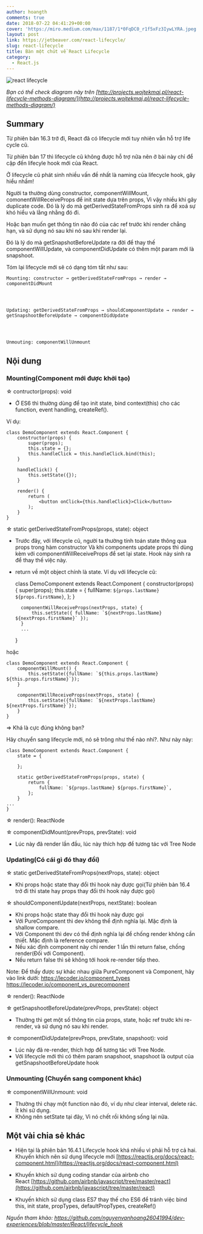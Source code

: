 ```yaml
---
author: hoangth
comments: true
date: 2018-07-22 04:41:29+00:00
cover: 'https://miro.medium.com/max/1187/1*0FqDC0_r1f5xFz3IywLYRA.jpeg'
layout: post
link: https://jetbeaver.com/react-lifecycle/
slug: react-lifecycle
title: Bàn một chút về React Lifecycle
category:
  - React.js
---
```


![react lifecycle](https://lecoder.io/wp-content/uploads/2018/07/react-lifecycle-1024x520.png)

_Bạn có thể check diagram này trên [http://projects.wojtekmaj.pl/react-lifecycle-methods-diagram/](http://projects.wojtekmaj.pl/react-lifecycle-methods-diagram/)_

## Summary

Từ phiên bản 16.3 trở đi, React đã có lifecycle mới tuy nhiên vẫn hỗ trợ life cycle cũ.

Từ phiên bản 17 thì lifecycle cũ không được hỗ trợ nữa nên ở bài này chỉ để cập đến lifecyle hook mới của React.

Ở lifecycle cũ phát sinh nhiều vấn đề nhất là naming của lifecycle hook, gây hiểu nhầm!

Người ta thường dùng constructor, componentWillMount, comonentWillReceiveProps để init state dựa trên props, Vì vậy nhiều khi gây duplicate code. Đó là lý do mà getDerivedStateFromProps sinh ra để xoá sự khó hiểu và lằng nhằng đó đi.

Hoặc bạn muốn get thông tin nào đó của các ref trước khi render chẳng hạn, và sử dụng nó sau khi nó sau khi render lại.

Đó là lý do mà getSnapshotBeforeUpdate ra đời để thay thế componentWillUpdate, và componentDidUpdate có thêm một param
mới là snapshoot.

Tóm lại lifecycle mới sẽ có dạng tóm tắt như sau:

    Mounting: constructor → getDerivedStateFromProps → render → componentDidMount




    Updating: getDerivedStateFromProps → shouldComponentUpdate → render → getSnapshootBeforeUpdate → componentDidUpdate




    Unmouting: componentWillUnmount

## Nội dung

### Mounting(Component mới được khởi tạo)

☆ contructor(props): void

- Ở ES6 thì thường dùng để tạo init state, bind context(this) cho các function, event handling, createRef().

Ví dụ:

    class DemoComponent extends React.Component {
        constructor(props) {
            super(props);
            this.state = {};
            this.handleClick = this.handleClick.bind(this);
        }

        handleClick() {
            this.setState({});
        }

        render() {
            return (
                <button onClick={this.handleClick}>Click</button>
            );
        }
    }

☆ static getDerivedStateFromProps(props, state): object

- Trước đây, với lifecycle cũ, người ta thường tính toán state thông qua props trong hàm constructor
  Và khi components update props thì dùng kèm với componentWillReceiveProps để set lại state.
  Hook này sinh ra để thay thế việc này.
- return về một object chính là state.
  Ví dụ với lifecycle cũ:


    class DemoComponent extends React.Component {
        constructor(props) {
            super(props);
            this.state = {
                fullName: `${props.lastName} ${props.firstName}`,
            };
        }

        componentWillReceiveProps(nextProps, state) {
            this.setState({ fullName: `${nextProps.lastName} ${nextProps.firstName}` });
        }
        ...
    }

hoặc

    class DemoComponent extends React.Component {
        componentWillMount() {
            this.setState({fullName: `${this.props.lastName} ${this.props.firstName}`});
        }

        componentWillReceiveProps(nextProps, state) {
            this.setState({fullName: `${nextProps.lastName} ${nextProps.firstName}`});
        }
    }

=> Khá là cực đúng không bạn?

Hãy chuyển sang lifecycle mới, nó sẽ trông như thế nào nhỉ?. Như này này:

    class DemoComponent extends React.Component {
        state = {

        };

        static getDerivedStateFromProps(props, state) {
            return {
                fullName: `${props.lastName} ${props.firstName}`,
            };
        }
    ...
    }

☆ render(): ReactNode

☆ componentDidMount(prevProps, prevState): void

- Lúc này đã render lần đầu, lúc này thích hợp để tương tác với Tree Node

### Updating(Có cái gì đó thay đổi)

☆ static getDerivedStateFromProps(nextProps, state): object

- Khi props hoặc state thay đổi thì hook này được gọi(Từ phiên bản 16.4 trở đi thì state hay props thay đổi thì hook này được gọi)

☆ shouldComponentUpdate(nextProps, nextState): boolean

- Khi props hoặc state thay đổi thì hook này được gọi
- Với PureComponent thì dev không thể định nghĩa lại. Mặc định là shallow compare.
- Với Component thì dev có thể định nghĩa lại để chống render không cần thiết. Mặc định là reference compare.
- Nếu xác định component này chỉ render 1 lần thì return false, chống render(Đối với Component).
- Nếu return false thì sẽ không tới hook re-render tiếp theo.

Note: Để thấy được sự khác nhau giữa PureComponent và Component, hãy vào link dưới:
https://lecoder.io/component_types
https://lecoder.io/component_vs_purecomponent

☆ render(): ReactNode

☆ getSnapshootBeforeUpdate(prevProps, prevState): object

- Thường thì get một số thông tin của props, state, hoặc ref trước khi re-render, và sử dụng nó sau khi render.

☆ componentDidUpdate(prevProps, prevState, snapshoot): void

- Lúc này đã re-render, thích hợp để tương tác với Tree Node.
- Với lifecycle mới thì có thêm param snapshoot, snapshoot là output của getSnapshootBeforeUpdate hook

### Unmounting (Chuyển sang component khác)

☆ componentWillUnmount: void

- Thường thì chạy một function nào đó, ví dụ như clear interval, delete rác. Ít khi sử dụng.
- Không nên setState tại đây, Vì nó chết rồi không sống lại nữa.

## Một vài chia sẻ khác

- Hiện tại là phiên bản 16.4.1 Lifecycle hook khá nhiều vì phải hỗ trợ cả hai. Khuyến khích nên sử dụng lifecycle mới [https://reactjs.org/docs/react-component.html](https://reactjs.org/docs/react-component.html)

- Khuyến khích sử dụng coding standar của airbnb cho React [https://github.com/airbnb/javascript/tree/master/react](https://github.com/airbnb/javascript/tree/master/react)

- Khuyến khích sử dụng class ES7 thay thế cho ES6 để tránh việc bind this, init state, propTypes, defaultPropTypes, createRef()

_Nguồn tham khảo: https://github.com/nguyenvanhoang26041994/dev-experiences/blob/master/React/lifecycle_hook_
